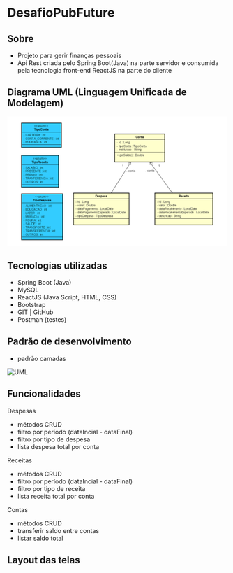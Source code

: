 # DesafioPubFuture

## Sobre
- Projeto para gerir finanças pessoais
- Api Rest criada pelo Spring Boot(Java) na parte servidor e consumida pela tecnologia front-end ReactJS na parte do cliente

## Diagrama UML (Linguagem Unificada de Modelagem)

![UML](https://github.com/Bruno-ferrariv/DesafioPubFuture/blob/main/imagens/UML.PNG)

## Tecnologias utilizadas

- Spring Boot (Java)
- MySQL
- ReactJS (Java Script, HTML, CSS)
- Bootstrap
- GIT | GitHub
- Postman (testes)

## Padrão de desenvolvimento
- padrão camadas

![UML](https://github.com/Bruno-ferrariv/DesafioPubFuture/blob/main/imagens/padr%C3%A3o%20camadas.png)

## Funcionalidades

Despesas
- métodos CRUD
- filtro por período (dataIncial - dataFinal)
- filtro por tipo de despesa
- lista despesa total por conta

Receitas
- métodos CRUD
- filtro por período (dataIncial - dataFinal)
- filtro por tipo de receita
- lista receita total por conta

Contas
- métodos CRUD
- transferir saldo entre contas
- listar saldo total

## Layout das telas




